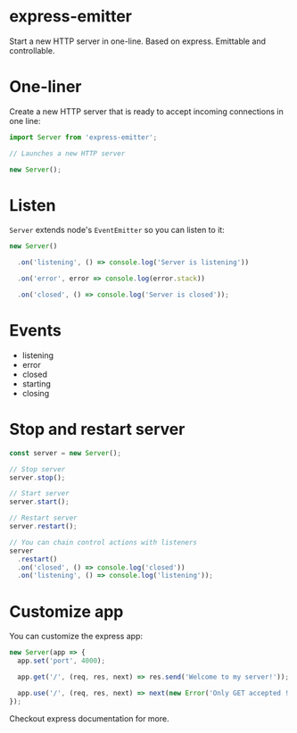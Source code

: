express-emitter
===

Start a new HTTP server in one-line. Based on express. Emittable and controllable.

# One-liner

Create a new HTTP server that is ready to accept incoming connections in one line:

```js
import Server from 'express-emitter';

// Launches a new HTTP server

new Server();
```

# Listen

`Server` extends node's `EventEmitter` so you can listen to it:

```js
new Server()

  .on('listening', () => console.log('Server is listening'))

  .on('error', error => console.log(error.stack))

  .on('closed', () => console.log('Server is closed'));
```

# Events

- listening
- error
- closed
- starting
- closing

# Stop and restart server

```js
const server = new Server();

// Stop server
server.stop();

// Start server
server.start();

// Restart server
server.restart();

// You can chain control actions with listeners
server
  .restart()
  .on('closed', () => console.log('closed'))
  .on('listening', () => console.log('listening'));
```

# Customize app

You can customize the express app:

```js
new Server(app => {
  app.set('port', 4000);

  app.get('/', (req, res, next) => res.send('Welcome to my server!'));

  app.use('/', (req, res, next) => next(new Error('Only GET accepted !')));
});
```

Checkout express documentation for more.
